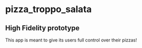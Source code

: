 # pizza_troppo_salata

## High Fidelity prototype

This app is meant to give its users full control over their pizzas!